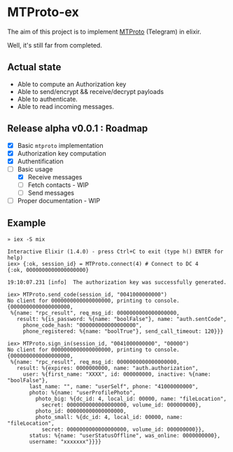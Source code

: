 # MTProto-ex

The aim of this project is to implement [MTProto](https://core.telegram.org/mtproto) (Telegram) in elixir.

Well, it's still far from completed.

## Actual state

* Able to compute an Authorization key
* Able to send/encrypt && receive/decrypt payloads
* Able to authenticate.
* Able to read incoming messages.

## Release alpha v0.0.1 : Roadmap

* [x] Basic `mtproto` implementation
* [x] Authorization key computation
* [x] Authentification
* [ ] Basic usage
  * [x] Receive messages
  * [ ] Fetch contacts - WIP
  * [ ] Send messages
* [ ] Proper documentation - WIP

## Example

```
» iex -S mix

Interactive Elixir (1.4.0) - press Ctrl+C to exit (type h() ENTER for help)
iex> {:ok, session_id} = MTProto.connect(4) # Connect to DC 4
{:ok, 0000000000000000000}

19:10:07.231 [info]  The authorization key was successfully generated.

iex> MTProto.send_code(session_id, "0041000000000")
No client for 0000000000000000000, printing to console.
{0000000000000000000,
 %{name: "rpc_result", req_msg_id: 0000000000000000000,
   result: %{is_password: %{name: "boolFalse"}, name: "auth.sentCode",
     phone_code_hash: "000000000000000000",
     phone_registered: %{name: "boolTrue"}, send_call_timeout: 120}}}

iex> MTProto.sign_in(session_id, "0041000000000", "00000")
No client for 0000000000000000000, printing to console.
{0000000000000000000,
 %{name: "rpc_result", req_msg_id: 0000000000000000000,
   result: %{expires: 0000000000, name: "auth.authorization",
     user: %{first_name: "XXXX", id: 000000000, inactive: %{name: "boolFalse"},
       last_name: "", name: "userSelf", phone: "41000000000",
       photo: %{name: "userProfilePhoto",
         photo_big: %{dc_id: 4, local_id: 00000, name: "fileLocation",
           secret: 0000000000000000000, volume_id: 000000000},
         photo_id: 000000000000000000,
         photo_small: %{dc_id: 4, local_id: 00000, name: "fileLocation",
           secret: 0000000000000000000, volume_id: 000000000}},
       status: %{name: "userStatusOffline", was_online: 0000000000},
       username: "xxxxxxx"}}}}
```
